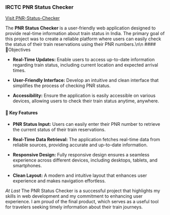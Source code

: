 ### IRCTC PNR Status Checker 

[Visit PNR-Status-Checker](https://pnrstatus.netlify.app/) 

The **PNR Status Checker** is a user-friendly web application designed to provide real-time information about train status in India. The primary goal of this project was to create a reliable platform where users can easily check the status of their train reservations using their PNR numbers.\n\n #### 🔅Objectives 

- **Real-Time Updates:** Enable users to access up-to-date information regarding train status, including current location and expected arrival times.

- **User-Friendly Interface:** Develop an intuitive and clean interface that simplifies the process of checking PNR status.

- **Accessibility:** Ensure the application is easily accessible on various devices, allowing users to check their train status anytime, anywhere.

#### 🔑 Key Features 

- **PNR Status Input:** Users can easily enter their PNR number to retrieve the current status of their train reservations.

- **Real-Time Data Retrieval:** The application fetches real-time data from reliable sources, providing accurate and up-to-date information.

- **Responsive Design:** Fully responsive design ensures a seamless experience across different devices, including desktops, tablets, and smartphones.

- **Clean Layout:** A modern and intuitive layout that enhances user experience and makes navigation effortless.

 *At Last* The PNR Status Checker is a successful project that highlights my skills in web development and my commitment to enhancing user experience. I am proud of the final product, which serves as a useful tool for travelers seeking timely information about their train journeys.